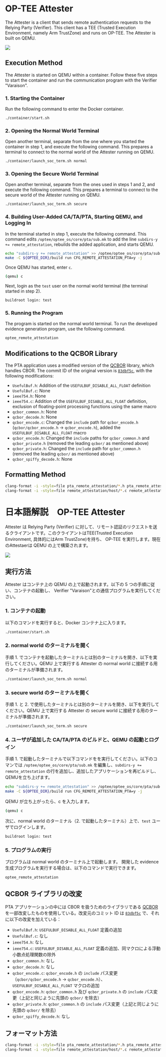 # OP-TEE Attester

The Attester is a client that sends remote authentication requests to the Relying Party (Verifier). This client has a TEE (Trusted Execution Environment, namely Arm TrustZone) and runs on OP-TEE. The Attester is built on QEMU.

![](../fig/OPTEE-RA.png)

## Execution Method

The Attester is started on QEMU within a container. Follow these five steps to start the container and run the communication program with the Verifier "Varaison".

### 1. Starting the Container

Run the following command to enter the Docker container.

```sh
./container/start.sh
```

### 2. Opening the Normal World Terminal

Open another terminal, separate from the one where you started the container in step 1, and execute the following command. This prepares a terminal to connect to the normal world of the Attester running on QEMU.

```sh
./container/launch_soc_term.sh normal
```

### 3. Opening the Secure World Terminal

Open another terminal, separate from the ones used in steps 1 and 2, and execute the following command. This prepares a terminal to connect to the secure world of the Attester running on QEMU.

```sh
./container/launch_soc_term.sh secure
```

### 4. Building User-Added CA/TA/PTA, Starting QEMU, and Logging In

In the terminal started in step 1, execute the following command. This command edits `/optee/optee_os/core/pta/sub.mk` to add the line `subdirs-y += remote_attestation`, rebuilds the added application, and starts QEMU.
```sh
echo "subdirs-y += remote_attestation" >> /optee/optee_os/core/pta/sub.mk
make -C ${OPTEE_DIR}/build run CFG_REMOTE_ATTESTATION_PTA=y -j
```

Once QEMU has started, enter `c`.
```sh
(qemu) c
```
Next, login as the `test` user on the normal world terminal (the terminal started in step 2).

```sh
buildroot login: test
```

### 5. Running the Program

The program is started on the normal world terminal.
To run the developed evidence generation program, use the following command.
```sh
optee_remote_attestation
```

## Modifications to the QCBOR Library

The PTA application uses a modified version of the [QCBOR](https://github.com/laurencelundblade/QCBOR) library, which handles CBOR. The commit ID of the original version is [`83dbf5c`](https://github.com/laurencelundblade/QCBOR/tree/8320e8db0433f80da5bc5ad7aa8b3a0754d77764), with the following modifications:
* `UsefulBuf.h`: Addition of the `USEFULBUF_DISABLE_ALL_FLOAT` definition
* `UsefulBuf.c`: None
* `ieee754.h`: None
* `ieee754.c`: Addition of the `USEFULBUF_DISABLE_ALL_FLOAT` definition, exclusion of floating-point processing functions using the same macro
* `qcbor_common.h`: None
* `qcbor_decode.h`: None
* `qcbor_encode.c`: Changed the `include` path for `qcbor_encode.h` (`qcbor/qcbor_encode.h` -> `qcbor_encode.h`), added the `USEFULBUF_DISABLE_ALL_FLOAT` macro
* `qcbor_encode.h`: Changed the `include` paths for `qcbor_common.h` and `qcbor_private.h` (removed the leading `qcbor/` as mentioned above)
* `qcbor_private.h`: Changed the `include` path for `qcbor_common.h` (removed the leading `qcbor/` as mentioned above)
* `qcbor_spiffy_decode.h`: None

## Formatting Method

```sh
clang-format -i -style=file pta_remote_attestation/*.h pta_remote_attestation/remote_attestation/*.c pta_remote_attestation/remote_attestation/*.h
clang-format -i -style=file remote_attestation/host/*.c remote_attestation/host/*.h remote_attestation/ta/*.c remote_attestation/ta/*.h remote_attestation/ta/include/*.h

```


<!--
-------------------------------------------------------------------------------------------------------------------
-->

# 日本語解説　OP-TEE Attester

Attester は Relying Party (Verifier) に対して、リモート認証のリクエストを送るクライアントです。このクライアントはTEE(Trusted Execution Environment, 具体的にはArm TrustZone)を持ち、 OP-TEE を実行します。現在のAttestaerは QEMU の上で構築されます。

![](../fig/OPTEE-RA.png)

## 実行方法

Attester はコンテナ上の QEMU の上で起動されます。以下の 5 つの手順に従い、コンテナの起動し、 Verifier "Varaison"との通信プログラムを実行してください。

### 1. コンテナの起動

以下のコマンドを実行すると、Docker コンテナ上に入ります。
```sh
./container/start.sh
```

### 2. normal world のターミナルを開く

手順 1. でコンテナを起動したターミナルとは別のターミナルを開き、以下を実行してください。QEMU 上で実行する Attester の normal world に接続する用のターミナルが準備されます。
```sh
./container/launch_soc_term.sh normal
```

### 3. secure world のターミナルを開く

手順 1. と 2. で使用したターミナルとは別のターミナルを開き、以下を実行してください。QEMU 上で実行する Attester の secure world に接続する用のターミナルが準備されます。
```sh
./container/launch_soc_term.sh secure
```

### 4. ユーザが追加した CA/TA/PTA のビルドと、QEMU の起動とログイン

手順 1. で起動したターミナルで以下コマンドをを実行してください。以下のコマンでは `/optee/optee_os/core/pta/sub.mk` を編集し、`subdirs-y += remote_attestation` の行を追加し、追加したアプリケーションを再ビルドし、QEMUを立ち上げます。
```sh
echo "subdirs-y += remote_attestation" >> /optee/optee_os/core/pta/sub.mk
make -C ${OPTEE_DIR}/build run CFG_REMOTE_ATTESTATION_PTA=y -j
```

QEMU が立ち上がったら、c を入力します。
```sh
(qemu) c
```

次に、normal world のターミナル（2. で起動したターミナル）上で、`test` ユーザでログインします。
```sh
buildroot login: test
```

### 5. プログラムの実行

プログラムは normal world のターミナル上で起動します。
開発した evidence 生成プログラムを実行する場合は、以下のコマンドで実行できます。
```sh
optee_remote_attestation
```

## QCBOR ライブラリの改変

PTA アプリケーションの中には CBOR を扱うためのライブラリである [QCBOR](https://github.com/laurencelundblade/QCBOR) を一部改変したものを使用している。改変元のコミット ID は [`83dbf5c`](https://github.com/laurencelundblade/QCBOR/tree/8320e8db0433f80da5bc5ad7aa8b3a0754d77764) で、それに以下の改変を加えている：

* `UsefulBuf.h`: `USEFULBUF_DISABLE_ALL_FLOAT` 定義の追加
* `UsefulBuf.c`: なし
* `ieee754.h`: なし
* `ieee754.c`: `USEFULBUF_DISABLE_ALL_FLOAT` 定義の追加、同マクロによる浮動小数点処理関数の除外
* `qcbor_common.h`: なし
* `qcbor_decode.h`: なし
* `qcbor_encode.c`: `qcbor_encode.h` の `include` パス変更（`qcbor/qcbor_encode.h` -> `qcbor_encode.h`）、`USEFULBUF_DISABLE_ALL_FLOAT` マクロの追加
* `qcbor_encode.h`: `qcbor_common.h` 及び `qcbor_private.h` の `include` パス変更（上記と同じように先頭の `qcbor/` を除去）
* `qcbor_private.h`: `qcbor_common.h` の `include` パス変更（上記と同じように先頭の `qcbor/` を除去）
* `qcbor_spiffy_decode.h`: なし

## フォーマット方法

```sh
clang-format -i -style=file pta_remote_attestation/*.h pta_remote_attestation/remote_attestation/*.c pta_remote_attestation/remote_attestation/*.h
clang-format -i -style=file remote_attestation/host/*.c remote_attestation/host/*.h remote_attestation/ta/*.c remote_attestation/ta/*.h remote_attestation/ta/include/*.h
```
